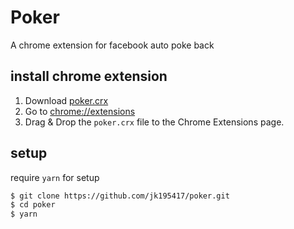 # Poker

A chrome extension for facebook auto poke back

## install chrome extension

1. Download [poker.crx](https://github.com/jk195417/poker/blob/master/poker.crx)
2. Go to [chrome://extensions](chrome://extensions)
3. Drag & Drop the `poker.crx` file to the Chrome Extensions page.

## setup

require `yarn` for setup

```bash
$ git clone https://github.com/jk195417/poker.git
$ cd poker
$ yarn
```
